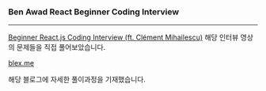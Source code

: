 ### Ben Awad React Beginner Coding Interview

---

[Beginner React.js Coding Interview (ft. Clément Mihailescu)](https://www.youtube.com/watch?v=gnkrDse9QKc&t=2s) 해당 인터뷰 영상의 문제들을 직접 풀어보았습니다.

[blex.me](https://blex.me/@kimyoungjo/%E3%82%84%E3%81%82%E4%B9%85%E3%81%97%E3%81%B6%E3%82%8A%EA%B8%B0%EC%88%A0-%EB%A9%B4%EC%A0%91-%ED%92%80%EC%96%B4%EB%B3%B4%EA%B8%B0)

해당 블로그에 자세한 풀이과정을 기재했습니다.
